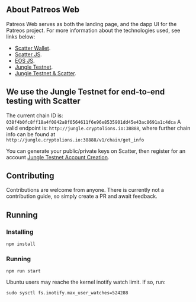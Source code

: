 ## About Patreos Web

Patreos Web serves as both the landing page, and the dapp UI for the Patreos project.  For more information about the technologies used, see links below:

- [Scatter Wallet](https://get-scatter.com/).
- [Scatter JS](https://github.com/GetScatter/scatter-js).
- [EOS JS](https://github.com/EOSIO/eosjs).
- [Jungle Testnet](http://dev.cryptolions.io/).
- [Jungle Testnet & Scatter](https://steemit.com/eos/@conceptskip/eos-wallet-testing-in-the-jungle-testnet).

## We use the Jungle Testnet for end-to-end testing with Scatter

The current chain ID is: `038f4b0fc8ff18a4f0842a8f0564611f6e96e8535901dd45e43ac8691a1c4dca`
A valid endpoint is: `http://jungle.cryptolions.io:38888`, where further chain info can be found at `http://jungle.cryptolions.io:38888/v1/chain/get_info`

You can generate your public/private keys on Scatter, then register for an account [Jungle Testnet Account Creation](http://jungle.cryptolions.io/#account).

## Contributing

Contributions are welcome from anyone.  There is currently not a contribution guide, so simply create a PR and await feedback.

## Running
### Installing
```npm install```

### Running
```npm run start```


Ubuntu users may reache the kernel inotify watch limit.  If so, run:
```
sudo sysctl fs.inotify.max_user_watches=524288
```
